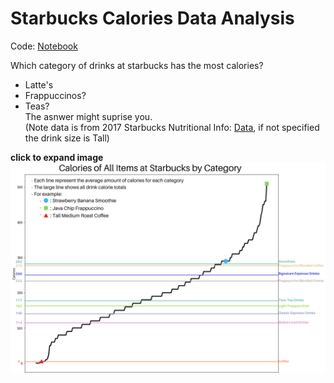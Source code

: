 # Starbucks Calories Data Analysis
Code: [Notebook](starbucks_data_analysis.ipynb)

Which category of drinks at starbucks has the most calories? 
- Latte's 
- Frappuccinos? 
- Teas?     
The asnwer might suprise you.     
(Note data is from 2017 Starbucks Nutritional Info: [Data](starbucks_drinkMenu_expanded.csv), if not specified the drink size is Tall)

**click to expand image**
![image](chart_marks.png)
